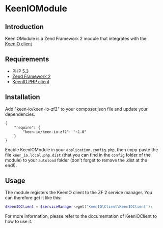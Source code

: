 KeenIOModule
============

Introduction
------------

KeenIOModule is a Zend Framework 2 module that integrates with the [KeenIO client](https://github.com/keenlabs/KeenClient-PHP)

Requirements
------------
* PHP 5.3
* [Zend Framework 2](https://github.com/zendframework/zf2)
* [KeenIO PHP client](https://github.com/keenlabs/KeenClient-PHP)

Installation
------------

Add "keen-io/keen-io-zf2" to your composer.json file and update your dependencies:

```
{
    "require": {
        "keen-io/keen-io-zf2": "~1.0"
    }
}
```

Enable KeenIOModule in your `application.config.php`, then copy-paste the file `keen_io.local.php.dist` (that
you can find in the `config` folder of the module) to your `autoload` folder (don't forget to remove the .dist at
the end!).

Usage
-----

The module registers the KeenIO client to the ZF 2 service manager. You can therefore get it like
this:

```php
$keenIOClient = $serviceManager->get('KeenIO\Client\KeenIOClient');
```

For more information, please refer to the documentation of KeenIOClient to how to use it.
